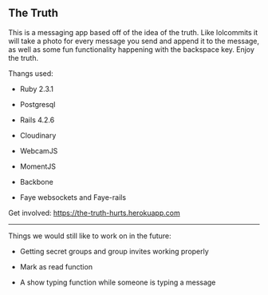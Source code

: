 ## The Truth

This is a messaging app based off of the idea of the truth. Like lolcommits it will take a photo for every message you send and append it to the message, as well as some fun functionality happening with the backspace key.
Enjoy the truth.

Thangs used:

* Ruby 2.3.1

* Postgresql

* Rails 4.2.6

* Cloudinary

* WebcamJS

* MomentJS

* Backbone

* Faye websockets and Faye-rails

Get involved: https://the-truth-hurts.herokuapp.com

--------------------------------------------------------------------------------

Things we would still like to work on in the future:

* Getting secret groups and group invites working properly

* Mark as read function

* A show typing function while someone is typing a message
